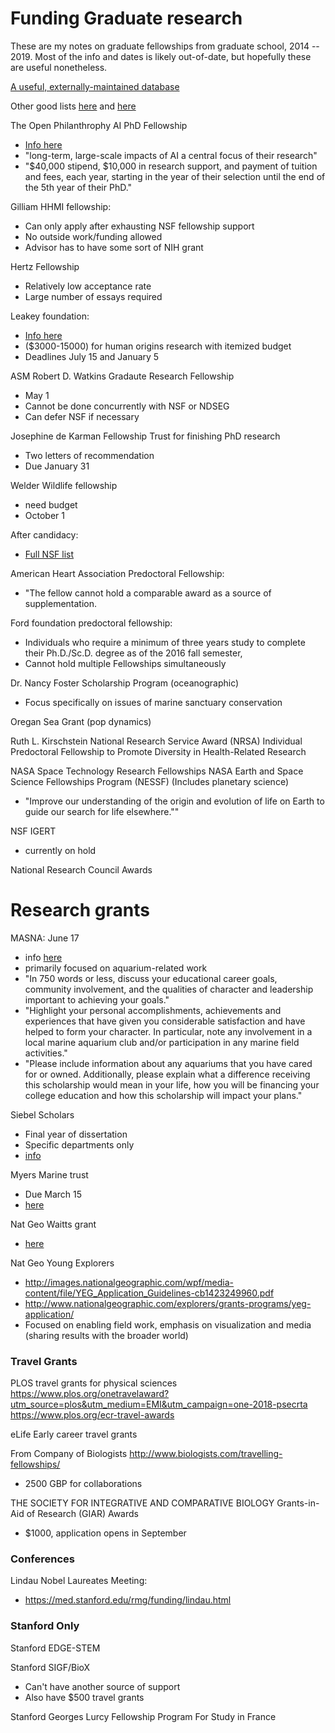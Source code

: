 # Funding Graduate research

These are my notes on graduate fellowships from graduate school, 2014 -- 2019. Most of the info and dates is likely out-of-date, but hopefully these are useful nonetheless.

[A useful, externally-maintained database](http://www.pathwaystoscience.org/programs.aspx?u=GradPhDs_Graduate+Students+%28PhD%29&r=&s=&i=&link=&sm=&sd=&sy=&endm=&endd=&endy=&sa=either&p=YesPortable&o=either&c=either&f=&dd=&d=MED-_Medical+%26+Life+Sciences+%28All%29&d=MED-Biochem_Biochemistry&d=MED-Biology_Biology&d=MED-CellularBio_Cellular+Biology&d=MED-EcologyEvolution_Ecology+%26+Evolution&d=MED-GenBioSci_General+Medical+%26+Life+Sciences&d=MED-Genetics_Genetics+%26+Genomics&d=MED-MedicalSci_Medical+Sciences&d=MED-Microbio_Microbiology&d=MED-MolecularBio_Molecular+Biology&d=MED-NeuroSci_Neuroscience&d=ENG-_Engineering+%26+Physical+Sciences+%28All%29&d=MAT-_Mathematics+%26+Computational+Sciences+%28All%29&d=EAR-_Earth%2C+Environmental+%26+Agriculture+Sciences+%28All%29&d=TEC-_Technology+%28All%29&ft=&submit=y&adv=adv)

Other good lists [here](http://med.stanford.edu/rmg/funding/grad_student.html#ASPB) and [here](https://ib.berkeley.edu/student/fundsources.php
)

The Open Philanthrophy AI PhD Fellowship
+ [Info here](https://www.openphilanthropy.org/focus/global-catastrophic-risks/potential-risks-advanced-artificial-intelligence/the-open-phil-ai-fellowship)
+ "long-term, large-scale impacts of AI a central focus of their research"
+ "$40,000 stipend, $10,000 in research support, and payment of tuition and fees, each year, starting in the year of their selection until the end of the 5th year of their PhD."

Gilliam HHMI fellowship: 
+ Can only apply after exhausting NSF fellowship support
+ No outside work/funding allowed
+ Advisor has to have some sort of NIH grant

Hertz Fellowship
+ Relatively low acceptance rate
+ Large number of essays required

Leakey foundation:
+ [Info here](https://leakeyfoundation.org/grants/research-grants/)
+ ($3000-15000) for human origins research with itemized budget
+ Deadlines July 15 and January 5

ASM Robert D. Watkins Gradaute Research Fellowship
+ May 1
+ Cannot be done concurrently with NSF or NDSEG
+ Can defer NSF if necessary

Josephine de Karman Fellowship Trust for finishing PhD research
+ Two letters of recommendation
+ Due January 31

Welder Wildlife fellowship
+ need budget
+ October 1

After candidacy:
+ [Full NSF list](http://www.nsf.gov/pubs/2013/nsf13568/nsf13568.htm)

American Heart Association Predoctoral Fellowship:
+ "The fellow cannot hold a comparable award as a source of supplementation.

Ford foundation predoctoral fellowship:
+ Individuals who require a minimum of three years study to complete their Ph.D./Sc.D. degree as of the 2016 fall semester,
+ Cannot hold multiple Fellowships simultaneously

Dr. Nancy Foster Scholarship Program (oceanographic)
+ Focus specifically on issues of marine sanctuary conservation

Oregan Sea Grant (pop dynamics)

Ruth L. Kirschstein National Research Service Award 
(NRSA) Individual Predoctoral Fellowship to Promote Diversity in Health-Related Research 

NASA Space Technology Research Fellowships
NASA Earth and Space Science Fellowships Program (NESSF) (Includes planetary science)
+ "Improve our understanding of the origin and evolution of life on Earth to guide our search for life elsewhere.""

NSF IGERT
+ currently on hold

National Research Council Awards

# Research grants

MASNA: June 17
+ info [here](http://masna.org/masna-programs/scholarship-program/)
+ primarily focused on aquarium-related work
+ "In 750 words or less, discuss your educational career goals, community involvement, and the qualities of character and leadership important to achieving your goals."
+ "Highlight your personal accomplishments, achievements and experiences that have given you considerable satisfaction and have helped to form your character. In particular, note any involvement in a local marine aquarium club and/or participation in any marine field activities."
+ "Please include information about any aquariums that you have cared for or owned. Additionally, please explain what a difference receiving this scholarship would mean in your life, how you will be financing your college education and how this scholarship will impact your plans."

Siebel Scholars
+ Final year of dissertation
+ Specific departments only
+ [info](http://www.siebelscholars.com/about)

Myers Marine trust
+ Due March 15
+ [here](http://ic.ucsc.edu/~kudela/OS130/Readings/MyersRFP2011.pdf)

Nat Geo Waitts grant
+ [here](http://www.nationalgeographic.com/explorers/grants-programs/waitt-grants-application/)

Nat Geo Young Explorers
+ http://images.nationalgeographic.com/wpf/media-content/file/YEG_Application_Guidelines-cb1423249960.pdf
+ http://www.nationalgeographic.com/explorers/grants-programs/yeg-application/
+ Focused on enabling field work, emphasis on visualization and media (sharing results with the broader world)


### Travel Grants

PLOS travel grants for physical sciences
https://www.plos.org/onetravelaward?utm_source=plos&utm_medium=EMI&utm_campaign=one-2018-psecrta
https://www.plos.org/ecr-travel-awards

eLife Early career travel grants

From Company of Biologists
http://www.biologists.com/travelling-fellowships/
+ 2500 GBP for collaborations

THE SOCIETY FOR INTEGRATIVE AND COMPARATIVE BIOLOGY
Grants-in-Aid of Research (GIAR) Awards
+ $1000, application opens in September

### Conferences

Lindau Nobel Laureates Meeting:
+ https://med.stanford.edu/rmg/funding/lindau.html

### Stanford Only

Stanford EDGE-STEM

Stanford SIGF/BioX
+ Can't have another source of support
+ Also have $500 travel grants

Stanford Georges Lurcy Fellowship Program For Study in France










